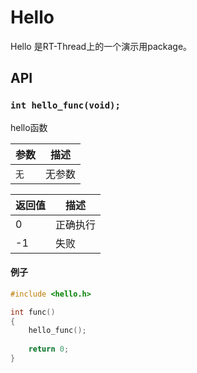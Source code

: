 # Hello

Hello 是RT-Thread上的一个演示用package。

## API

### `int hello_func(void);`

hello函数

 参数              | 描述                                
-------------------|---------------------------------------------
`无`               | 无参数

 返回值            | 描述                                
-------------------|---------------------------------------------
0                  | 正确执行
-1                 | 失败

#### 例子

``` c
#include <hello.h>

int func()
{
    hello_func();
    
    return 0;
}

```
